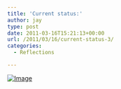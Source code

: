 ```yaml
---
title: 'Current status:'
author: jay
type: post
date: 2011-03-16T15:21:13+00:00
url: /2011/03/16/current-status-3/
categories:
  - Reflections

---
```

[![Image][1]][2]

 [1]: http://sysadminrambles.files.wordpress.com/2011/03/image-scaled1000.jpg?w=300
 [2]: http://sysadminrambles.files.wordpress.com/2011/03/image-scaled1000.jpg